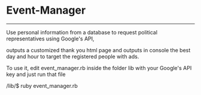 # Event-Manager
-----------------------------------------------------------------------
Use personal information from a database to request political representatives using Google's API, 

outputs a customized thank you html page and outputs in console the best day and hour to target the registered people with ads.

To use it, edit event_manager.rb inside the folder lib with your Google's API key and just run that file

/lib/$ ruby event_manager.rb
